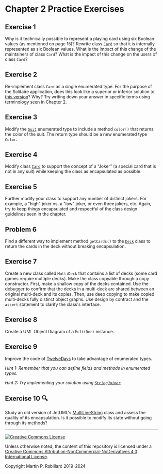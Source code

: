# Chapter 2 Practice Exercises

## Exercise 1

Why is it technically possible to represent a playing card using six Boolean values (as mentioned on page 15)? Rewrite class [`Card`](../chapter-code-2ndEdition/e2/chapter2/Card.java) so that it is internally represented as six Boolean values. What is the impact of this change of the maintainers of class `Card`? What is the impact of this change on the users of class `Card`?

## Exercise 2

Re-implement class `Card` as a single enumerated type. For the purpose of the Solitaire application, does this look like a superior or inferior solution to [this version](../chapter-code-2ndEdition/e2/chapter2/Card.java)? Why? Try writing down your answer in specific terms using terminology seen in Chapter 2.

## Exercise 3

Modify the [`Suit`](../chapter-code-2ndEdition/e2/chapter2/Suit.java) enumerated type to include a method `color()` that returns the color of the suit. The return type should be a new enumerated type `Color`.

## Exercise 4

Modify class [`Card`](../chapter-code-2ndEdition/e2/chapter2/Card.java) to support the concept of a "Joker" (a special card that is not in any suit) while keeping the class as encapsulated as possible.

## Exercise 5 

Further modify your class to support any number of distinct jokers. For example, a "high" joker vs. a "low" joker, or even three jokers, etc. Again, try to keep things encapsulated and respectful of the class design guidelines seen in the chapter.

## Problem 6 

Find a different way to implement method `getCards()` to the [`Deck`](../chapter-code-2ndEdition/e2/chapter2/Deck.java) class to return the cards in the deck without breaking encapsulation.

## Exercise 7

Create a new class called `MultiDeck` that contains a list of decks (some card games require multiple decks). Make the class copyable through a copy constructor. First, make a shallow copy of the decks contained. Use the debugger to confirm that the decks in a multi-deck are shared between an original multi-deck and its copies. Then, use deep copying to make copied multi-decks fully distinct object graphs. Use design by contract and the `assert` statement to clarify the class's interface.

## Exercise 8

Create a UML Object Diagram of a `MultiDeck` instance.

## Exercise 9

Improve the code of [TwelveDays](../chapter-code/chapter1/TwelveDays.java) to take advantage of enumerated types. 

_Hint 1: Remember that you can define fields and methods in enumerated types._

_Hint 2: Try implementing your solution using [`StringJoiner`](https://docs.oracle.com/en/java/javase/21/docs//api/java.base/java/util/StringJoiner.html)._ 

## Exercise 10 :mag:

Study an old version of JetUML's [MultiLineString](https://github.com/prmr/JetUML/blob/v1.0/src/ca/mcgill/cs/stg/jetuml/framework/MultiLineString.java) class and assess the quality of its encapsulation. Is it possible to modify its state without going through its methods?

---
<a rel="license" href="http://creativecommons.org/licenses/by-nc-nd/4.0/"><img alt="Creative Commons License" style="border-width:0" src="https://i.creativecommons.org/l/by-nc-nd/4.0/88x31.png" /></a>

Unless otherwise noted, the content of this repository is licensed under a <a rel="license" href="http://creativecommons.org/licenses/by-nc-nd/4.0/">Creative Commons Attribution-NonCommercial-NoDerivatives 4.0 International License</a>. 

Copyright Martin P. Robillard 2019-2024
